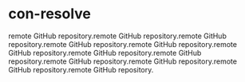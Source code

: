 # con-resolve

remote GitHub repository.remote GitHub repository.remote GitHub repository.remote GitHub repository.remote GitHub repository.remote GitHub repository.remote GitHub repository.remote GitHub repository.remote GitHub repository.remote GitHub repository.remote GitHub repository.remote GitHub repository.
